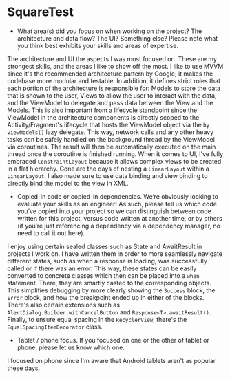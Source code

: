 # SquareTest

* What area(s) did you focus on when working on the project? The architecture and data flow? The UI? Something else? Please note what you think best exhibits your skills and areas of expertise.

The architecture and UI the aspects I was most focused on. These are my strongest skills, and the areas I like to show off the most. I like to use MVVM since it's the recommended architecture pattern by Google; it makes the codebase more modular and testable. In addition, it defines strict roles that each portion of the architecture is responsible for: Models to store the data that is shown to the user, Views to allow the user to interact with the data, and the ViewModel to delegate and pass data between the View and the Models. This is also important from a lifecycle standpoint since the ViewModel in the architecture components is directly scoped to the Activity/Fragment's lifecycle that hosts the ViewModel object via the `by viewModels()` lazy delegate. This way, network calls and any other heavy tasks can be safely handled on the background thread by the ViewModel via coroutines. The result will then be automatically executed on the main thread once the coroutine is finished running. When it comes to UI, I've fully embraced `ConstraintLayout` because it allows complex views to be created in a flat hierarchy. Gone are the days of nesting a `LinearLayout` within a `LinearLayout`. I also made sure to use data binding and view binding to directly bind the model to the view in XML.

* Copied-in code or copied-in dependencies. We’re obviously looking to evaluate your skills as an engineer! As such, please tell us which code you’ve copied into your project so we can distinguish between code written for this project, versus code written at another time, or by others (if you’re just referencing a dependency via a dependency manager, no need to call it out here).

I enjoy using certain sealed classes such as State and AwaitResult in projects I work on. I have written them in order to more seamlessly navigate different states, such as when a response is loading, was successfully called or if there was an error. This way, these states can be easily converted to concrete classes which then can be placed into a `when` statement. There, they are smartly casted to the corresponding objects. This simplifies debugging by more clearly showing the `Success` block, the `Error` block, and how the breakpoint ended up in either of the blocks. There's also certain extensions such as `AlertDialog.Builder.withCancelButton` and `Response<T>.awaitResult()`. Finally, to ensure equal spacing in the `RecyclerView`, there's the `EqualSpacingItemDecorator` class.

* Tablet / phone focus. If you focused on one or the other of tablet or phone, please let us know which one.

I focused on phone since I'm aware that Android tablets aren't as popular these days.
